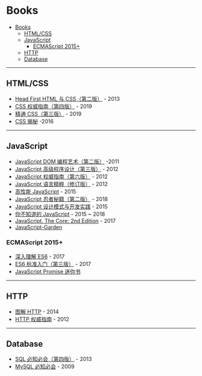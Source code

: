 # Books

- [Books](#books)
  - [HTML/CSS](#htmlcss)
  - [JavaScript](#javascript)
    - [ECMAScript 2015+](#ecmascript-2015)
  - [HTTP](#http)
  - [Database](#database)

---

## HTML/CSS

- [Head First HTML 与 CSS（第二版）](https://book.douban.com/subject/25752357/) - 2013
- [CSS 权威指南（第四版）](https://book.douban.com/subject/33398314/) - 2019
- [精通 CSS（第三版）](https://book.douban.com/subject/30450258/) - 2019
- [CSS 揭秘](https://book.douban.com/subject/26745943/) -2016

---

## JavaScript

- [JavaScript DOM 编程艺术（第二版）](https://book.douban.com/subject/6038371/) -2011
- [JavaScript 高级程序设计（第三版）](https://book.douban.com/subject/10546125/) - 2012
- [JavaScript 权威指南（第六版）](https://book.douban.com/subject/10549733/) - 2012
- [JavaScript 语言精粹（修订版）](https://book.douban.com/subject/11874748/) - 2012
- [高性能 JavaScript](https://book.douban.com/subject/26599677/) - 2015
- [JavaScript 忍者秘籍（第二版）](https://book.douban.com/subject/30143702/) - 2018
- [JavaScript 设计模式与开发实践](https://book.douban.com/subject/26382780/) - 2015
- [你不知道的 JavaScript](https://book.douban.com/series/40642) - 2015 ~ 2018
- [JavaScript. The Core: 2nd Edition](http://dmitrysoshnikov.com/ecmascript/javascript-the-core-2nd-edition/) - 2017
- [JavaScript-Garden](https://bonsaiden.github.io/JavaScript-Garden/)

### ECMAScript 2015+

- [深入理解 ES6](https://book.douban.com/subject/27072230/) - 2017
- [ES6 标准入门（第三版）](https://book.douban.com/subject/25966265/) - 2017
- [JavaScript Promise 迷你书](http://liubin.org/promises-book/)

---

## HTTP

- [图解 HTTP](https://book.douban.com/subject/25863515/) - 2014
- [HTTP 权威指南](https://book.douban.com/subject/10746113/) - 2012

---

## Database

- [SQL 必知必会（第四版）](https://book.douban.com/subject/24250054/) - 2013
- [MySQL 必知必会](https://book.douban.com/subject/3354490/) - 2009
